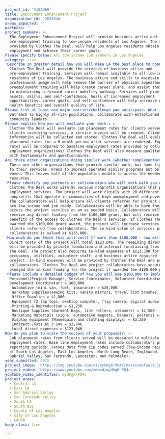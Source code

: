 ```yaml
---
project_id: '5102069'
title: Employment Enhancement Project
organization_id: '2015040'
areas_impacted: ''
partners: ''
project_summary: >-
  The Employment Enhancement Project will provide business attire and
  pre-employment training to low-income residents of Los Angeles. The resources
  provided by Clothes The Deal, will help Los Angeles residents obtain
  employment and achieve their career goals.
Please specify below: All low-income job seekers in Los Angeles
category: live
'Describe in greater detail how you will make LA the best place to connect:': >-
  Clothes The Deal will provide the services of business attire and
  pre-employment training. Services will remain available to all low-income
  residents of Los Angeles. The business attire and skills to maintain a
  professional image will help remove the barrier of physical appearance. The
  preemployment training will help create career plans, and assist those served
  to maintaining a forward career mobility pathway. Services will provide needed
  assets, skills, and self-confidence. Goals of increased employment
  opportunities, career goals, and self-confidence will help increase wages,
  health benefits and overall quality of life.
Please list at least one major barrier/challenge you anticipate. What is your strategy for overcoming these obstacles?: >-
  Outreach to highly at-risk populations. Collaborate with established npo's and
  community leaders.
Please explain how you will evaluate your work.: >-
  Clothes The Deal will evaluate job placement rates for clients served. For all
  clients receiving services, a service invoice will be created. Clients contact
  information will be collected and stored. Clothes The Deal will evaluate job
  placement rates for a 6 month period after services are rendered. Employment
  rates will be compared to baseline employment rates provided by collaborating
  employment organizations/ Clothes the Deal will also measure qualitative data
  with testimonials and questionnaires.
Are there other organizations doing similar work (whether complementary or competitive)? What is unique about your proposed approach?: >-
  There are other organizations that provide similar work, but have limitations
  to their services. Dress to Impress operates similar programs but only serve
  women. This leaves half of the population unable to access the needed
  resources.
'Please identify any partners or collaborators who will work with you on this project. How much of the $100,000 grant award will each partner receive?': >-
  Clothes The Deal works with 96 various nonprofit organizations that provide
  employment services. The project will work closely with 20 different
  nonprofits that operate in communities of high unemployment and poverty rates.
  The collaborators will help ensure all clients referred for project services
  are low-income and job ready. Collaborators will be able to have their clients
  access the project services on an as needed basis. Collaborators will not
  receive any direct funding from the $100,000 grant, but will receive in-kind
  benefits of the access to Clothes The Deal's services. If Clothes The Deal is
  awarded the $100,000 grant award, the project will increase services to 1,000
  clients referred from collaborators. The in-kind value of services provided to
  collaborators is valued at $135,000.
'How much do you think this will cost? If more than $100,000 – how will you cover the additional costs?': >-
  Direct costs of the project will total $123,046. The remaining direct costs
  will be provided by private foundation and internal fundraising from Clothes
  The Deal. The project also requires in-kind expenses of $113,300 for
  occupancy, utilities, volunteer staff, and business attire required for the
  project. In-kind expenses will be provided by Clothes The Deal and project
  collaborators. Clothes The Deal and project collaborators have secured and
  pledged the in-kind funding for the project if awarded the $100,000 grant.
'Please include a detailed budget of how you will use $100,000 to implement this project.': >-
  Personnel(Project Manager, Service Coordinator, Volunteer Coordinator,
  Development Coordinator) = $60,000
   Automotive (mini van, fuel, insurance) = $29,000
   Workshop Supplies(sewing kits, vanity mirrors, travel lint brushes, beauty & hygiene products) = $10,000
   Office Supplies = $1,800
   Equipment (2 lap tops, desktop computer, flip camera, digital audio recorder, projector) = $8,000
   Printing & Reproduction = $1,250
   Boutique Supplies (Garment Bags, lint rollers, steamers) = $2,500
   Marketing Materials (signs, automotive magnets, banners, posters) = $3,500
   Display equipment (Mannequins and clothing displays) = $3,250
   Indirect Costs at 3.14% = $3,746
   total direct expenses = $123,046
How do you plan to scale the success of your proposal?: >-
  Job placement rates from clients served will be measured to multiple base line
  employment rates. Base line employment rates include collaborators previous
  reporting periods, census data from zip codes served (low-income neighborhoods
  of South Los Angeles, East Los Angeles, North Long Beach, Inglewood, San
  Gabriel Valley, San Fernando, Lancaster, and Palmdale).
year_submitted: 2015
project_image: 'https://img.youtube.com/vi/myUKgR-PO4c/maxresdefault.jpg'
project_video: 'https://www.youtube.com/embed/myUKgR-PO4c'
youtube_video_identifier: myUKgR-PO4c
project_areas:
  - Central LA
  - East LA
  - San Gabriel Valley
  - San Fernando Valley
  - South LA
  - South Bay
  - County of Los Angeles
  - City of Los Angeles
  - LAUSD
body_class: lime

---
```

